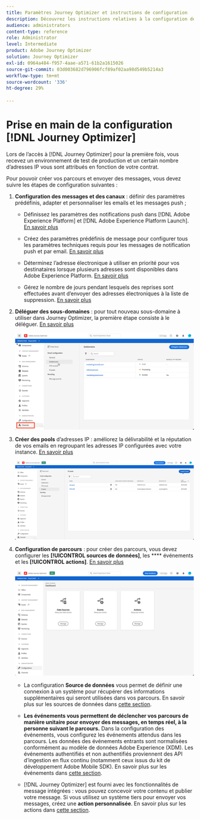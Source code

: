 ```yaml
---
title: Paramètres Journey Optimizer et instructions de configuration
description: Découvrez les instructions relatives à la configuration des messages et des parcours
audience: administrators
content-type: reference
role: Administrator
level: Intermediate
product: Adobe Journey Optimizer
solution: Journey Optimizer
exl-id: 0964a484-f957-4aae-a571-61b2a1615026
source-git-commit: 03d003682d796906fcf89af02aa98d549b5214a3
workflow-type: tm+mt
source-wordcount: '336'
ht-degree: 29%

---
```



# Prise en main de la configuration [!DNL Journey Optimizer]

Lors de l’accès à [!DNL Journey Optimizer] pour la première fois, vous recevez un environnement de test de production et un certain nombre d’adresses IP vous sont attribués en fonction de votre contrat.

Pour pouvoir créer vos parcours et envoyer des messages, vous devez suivre les étapes de configuration suivantes :

1. **Configuration des messages et des canaux** : définir des paramètres prédéfinis, adapter et personnaliser les emails et les messages push ;

   * Définissez les paramètres des notifications push dans [!DNL Adobe Experience Platform] et [!DNL Adobe Experience Platform Launch]. [En savoir plus](../push-gs.md)

   * Créez des paramètres prédéfinis de message pour configurer tous les paramètres techniques requis pour les messages de notification push et par email. [En savoir plus](message-presets.md)

   * Déterminez l’adresse électronique à utiliser en priorité pour vos destinataires lorsque plusieurs adresses sont disponibles dans Adobe Experience Platform. [En savoir plus](primary-email-addresses.md)

   * Gérez le nombre de jours pendant lesquels des reprises sont effectuées avant d’envoyer des adresses électroniques à la liste de suppression. [En savoir plus](manage-suppression-list.md)

   <!--
    * Understand push notification flow. [Learn more](../push-gs.md)
    -->

1. **Déléguer des sous-domaines** : pour tout nouveau sous-domaine à utiliser dans Journey Optimizer, la première étape consiste à le déléguer. [En savoir plus](about-subdomain-delegation.md)

   ![](../assets/subdomain.png)

1. **Créer des pools** d’adresses IP : améliorez la délivrabilité et la réputation de vos emails en regroupant les adresses IP configurées avec votre instance. [En savoir plus](ip-pools.md)

   ![](../assets/ip-pool.png)

1. **Configuration de parcours** : pour créer des parcours, vous devez configurer les  **[!UICONTROL sources de données]**, les  **** événements et les  **[!UICONTROL actions]**. [En savoir plus](about-data-sources-events-actions.md)

   ![](../assets/admin-menu.png)

   * La configuration **Source de données** vous permet de définir une connexion à un système pour récupérer des informations supplémentaires qui seront utilisées dans vos parcours. En savoir plus sur les sources de données dans [cette section](../datasource/about-data-sources.md).

   * **Les événements vous permettent de déclencher vos parcours de manière unitaire pour envoyer des messages, en temps réel, à la personne suivant le parcours.** Dans la configuration des événements, vous configurez les événements attendus dans les parcours. Les données des événements entrants sont normalisées conformément au modèle de données Adobe Experience (XDM). Les événements authentifiés et non authentifiés proviennent des API d’ingestion en flux continu (notamment ceux issus du kit de développement Adobe Mobile SDK). En savoir plus sur les événements dans [cette section](../event/about-events.md).

   * [!DNL Journey Optimizer] est fourni avec les fonctionnalités de message intégrées : vous pouvez concevoir votre contenu et publier votre message. Si vous utilisez un système tiers pour envoyer vos messages, créez une **action personnalisée**. En savoir plus sur les actions dans [cette section](../action/action.md).